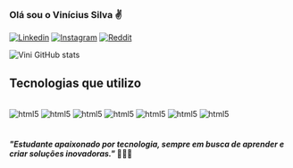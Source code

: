 
### Olá sou o Vinícius Silva  ✌️


[![Linkedin](https://img.shields.io/badge/LinkedIn-0077B5?style=for-the-badge&logo=linkedin&logoColor=white)](https://www.linkedin.com/in/vinnisv/) 
[![Instagram](https://img.shields.io/badge/Instagram-E4405F?style=for-the-badge&logo=instagram&logoColor=white)](https://www.instagram.com/vinni_sv/) 
[![Reddit](https://img.shields.io/badge/Reddit-FF4500?style=for-the-badge&logo=reddit&logoColor=white)](https://www.reddit.com/user/Ill_Witness9283/) 


![Vini GitHub stats](https://github-readme-stats.vercel.app/api?username=vinnisv&show_icons=true&theme=dark)
   

## Tecnologias que utilizo 
<div style="display: inline_block"><br/>
    <img aling="center" alt="html5" src="https://img.shields.io/badge/Java-ED8B00?style=for-the-badge&logo=openjdk&logoColor=white" />
    <img aling="center" alt="html5" src="https://img.shields.io/badge/HTML5-E34F26?style=for-the-badge&logo=html5&logoColor=white" /> 
    <img aling="center" alt="html5" src="https://img.shields.io/badge/Spring-6DB33F?style=for-the-badge&logo=spring&logoColor=white" />
    <img aling="center" alt="html5" src="https://img.shields.io/badge/MySQL-00000F?style=for-the-badge&logo=mysql&logoColor=white" />
    <img aling="center" alt="html5" src="https://img.shields.io/badge/Notion-000000?style=for-the-badge&logo=notion&logoColor=white" />
    <img aling="center" alt="html5" src="https://img.shields.io/badge/Trello-0052CC?style=for-the-badge&logo=trello&logoColor=white" />
    <img aling="center" alt="html5" src="https://img.shields.io/badge/Microsoft_Office-D83B01?style=for-the-badge&logo=microsoft-office&logoColor=white" />
</div><br/>

 #### _"Estudante apaixonado por tecnologia, sempre em busca de aprender e criar soluções inovadoras."_ 👨🏾‍💻

